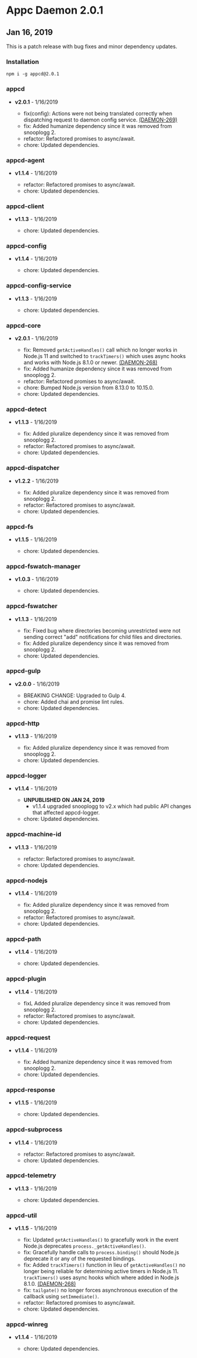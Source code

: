 # Appc Daemon 2.0.1

## Jan 16, 2019

This is a patch release with bug fixes and minor dependency updates.

### Installation

```
npm i -g appcd@2.0.1
```

### appcd

 * **v2.0.1** - 1/16/2019

   * fix(config): Actions were not being translated correctly when dispatching request to daemon
     config service.
     [(DAEMON-269)](https://jira.appcelerator.org/browse/DAEMON-269)
   * fix: Added humanize dependency since it was removed from snooplogg 2.
   * refactor: Refactored promises to async/await.
   * chore: Updated dependencies.

### appcd-agent

 * **v1.1.4** - 1/16/2019

   * refactor: Refactored promises to async/await.
   * chore: Updated dependencies.

### appcd-client

 * **v1.1.3** - 1/16/2019

   * chore: Updated dependencies.

### appcd-config

 * **v1.1.4** - 1/16/2019

   * chore: Updated dependencies.

### appcd-config-service

 * **v1.1.3** - 1/16/2019

   * chore: Updated dependencies.

### appcd-core

 * **v2.0.1** - 1/16/2019

   * fix: Removed `getActiveHandles()` call which no longer works in Node.js 11 and switched to
     `trackTimers()` which uses async hooks and works with Node.js 8.1.0 or newer.
     [(DAEMON-268)](https://jira.appcelerator.org/browse/DAEMON-268)
   * fix: Added humanize dependency since it was removed from snooplogg 2.
   * refactor: Refactored promises to async/await.
   * chore: Bumped Node.js version from 8.13.0 to 10.15.0.
   * chore: Updated dependencies.

### appcd-detect

 * **v1.1.3** - 1/16/2019

   * fix: Added pluralize dependency since it was removed from snooplogg 2.
   * refactor: Refactored promises to async/await.
   * chore: Updated dependencies.

### appcd-dispatcher

 * **v1.2.2** - 1/16/2019

   * fix: Added pluralize dependency since it was removed from snooplogg 2.
   * refactor: Refactored promises to async/await.
   * chore: Updated dependencies.

### appcd-fs

 * **v1.1.5** - 1/16/2019

   * chore: Updated dependencies.

### appcd-fswatch-manager

 * **v1.0.3** - 1/16/2019

   * chore: Updated dependencies.

### appcd-fswatcher

 * **v1.1.3** - 1/16/2019

   * fix: Fixed bug where directories becoming unrestricted were not sending correct "add"
     notifications for child files and directories.
   * fix: Added pluralize dependency since it was removed from snooplogg 2.
   * chore: Updated dependencies.

### appcd-gulp

 * **v2.0.0** - 1/16/2019

   * BREAKING CHANGE: Upgraded to Gulp 4.
   * chore: Added chai and promise lint rules.
   * chore: Updated dependencies.

### appcd-http

 * **v1.1.3** - 1/16/2019

   * fix: Added pluralize dependency since it was removed from snooplogg 2.
   * chore: Updated dependencies.

### appcd-logger

 * **v1.1.4** - 1/16/2019

   * **UNPUBLISHED ON JAN 24, 2019**
     - v1.1.4 upgraded snooplogg to v2.x which had public API changes that affected appcd-logger.
   * chore: Updated dependencies.

### appcd-machine-id

 * **v1.1.3** - 1/16/2019

   * refactor: Refactored promises to async/await.
   * chore: Updated dependencies.

### appcd-nodejs

 * **v1.1.4** - 1/16/2019

   * fix: Added pluralize dependency since it was removed from snooplogg 2.
   * refactor: Refactored promises to async/await.
   * chore: Updated dependencies.

### appcd-path

 * **v1.1.4** - 1/16/2019

   * chore: Updated dependencies.

### appcd-plugin

 * **v1.1.4** - 1/16/2019

   * fixL Added pluralize dependency since it was removed from snooplogg 2.
   * refactor: Refactored promises to async/await.
   * chore: Updated dependencies.

### appcd-request

 * **v1.1.4** - 1/16/2019

   * fix: Added humanize dependency since it was removed from snooplogg 2.
   * chore: Updated dependencies.

### appcd-response

 * **v1.1.5** - 1/16/2019

   * chore: Updated dependencies.

### appcd-subprocess

 * **v1.1.4** - 1/16/2019

   * refactor: Refactored promises to async/await.
   * chore: Updated dependencies.

### appcd-telemetry

 * **v1.1.3** - 1/16/2019

   * chore: Updated dependencies.

### appcd-util

 * **v1.1.5** - 1/16/2019

   * fix: Updated `getActiveHandles()` to gracefully work in the event Node.js deprecates
     `process._getActiveHandles()`.
   * fix: Gracefully handle calls to `process.binding()` should Node.js deprecate it or any of the
     requested bindings.
   * fix: Added `trackTimers()` function in lieu of `getActiveHandles()` no longer being reliable for
     determining active timers in Node.js 11. `trackTimers()` uses async hooks which where added in
     Node.js 8.1.0.
     [(DAEMON-268)](https://jira.appcelerator.org/browse/DAEMON-268)
   * fix: `tailgate()` no longer forces asynchronous execution of the callback using
     `setImmediate()`.
   * refactor: Refactored promises to async/await.
   * chore: Updated dependencies.

### appcd-winreg

 * **v1.1.4** - 1/16/2019

   * chore: Updated dependencies.